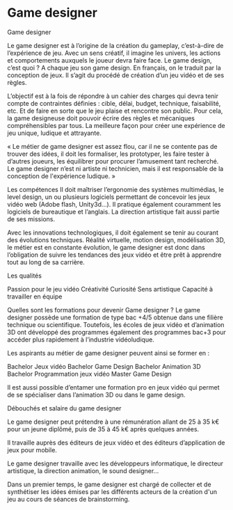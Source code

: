 # Game designer

Game designer

Le game designer est à l’origine de la création du gameplay, c’est-à-dire de l’expérience de jeu. Avec un sens créatif, il imagine les univers, les actions et comportements auxquels le joueur devra faire face.
Le game design, c’est quoi ?
A chaque jeu son game design. En français, on le traduit par la conception de jeux. Il s’agit du procédé de création d’un jeu vidéo et de ses règles.

L’objectif est à la fois de répondre à un cahier des charges qui devra tenir compte de contraintes définies : cible, délai, budget, technique, faisabilité, etc. Et de faire en sorte que le jeu plaise et rencontre son public. Pour cela, la game designeuse doit pouvoir écrire des règles et mécaniques compréhensibles par tous. La meilleure façon pour créer une expérience de jeu unique, ludique et attrayante.

« Le métier de game designer est assez flou, car il ne se contente pas de trouver des idées, il doit les formaliser, les prototyper, les faire tester à d’autres joueurs, les équilibrer pour procurer l’amusement tant recherché. Le game designer n’est ni artiste ni technicien, mais il est responsable de la conception de l'expérience ludique. »  

Les compétences
Il doit maîtriser l’ergonomie des systèmes multimédias, le level design, un ou plusieurs logiciels permettant de concevoir les jeux vidéo web (Adobe flash, Unity3d…). Il pratique également couramment les logiciels de bureautique et l’anglais. La direction artistique fait aussi partie de ses missions. 

Avec les innovations technologiques, il doit également se tenir au courant des évolutions techniques. Réalité virtuelle, motion design, modélisation 3D, le métier est en constante évolution, le game designer est donc dans l’obligation de suivre les tendances des jeux vidéo et être prêt à apprendre tout au long de sa carrière. 

Les qualités

Passion pour le jeu vidéo
Créativité
Curiosité
Sens artistique
Capacité à travailler en équipe

Quelles sont les formations pour devenir Game designer ?
Le game designer possède une formation de type bac +4/5 obtenue dans une filière technique ou scientifique. Toutefois, les écoles de jeux vidéo et d’animation 3D ont développé des programmes également des programmes bac+3 pour accéder plus rapidement à l’industrie vidéoludique.

Les aspirants au métier de game designer peuvent ainsi se former en :

Bachelor Jeux vidéo
Bachelor Game Design
Bachelor Animation 3D
Bachelor Programmation jeux vidéo
Master Game Design

Il est aussi possible d’entamer une formation pro en jeux vidéo qui permet de se spécialiser dans l’animation 3D ou dans le game design.

Débouchés et salaire du game designer

Le game designer peut prétendre à une rémunération allant de 25 à 35 k€ pour un jeune diplômé, puis de 35 à 45 k€ après quelques années.

Il travaille auprès des éditeurs de jeux vidéo et des éditeurs d’application de jeux pour mobile.

Le game designer travaille avec les développeurs informatique, le directeur artistique, la direction animation, le sound designer...

Dans un premier temps, le game designer est chargé de collecter et de synthétiser les idées émises par les différents acteurs de la création d'un jeu au cours de séances de brainstorming. 
